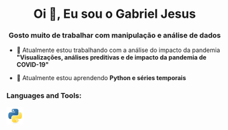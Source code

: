 <h1 align="center">Oi 👋, Eu sou o Gabriel Jesus</h1>
<h3 align="center">Gosto muito de trabalhar com manipulação e análise de dados</h3>

- 🔭 Atualmente estou trabalhando com a análise do impacto da pandemia **"Visualizações, análises preditivas e de impacto da pandemia de COVID-19"**

- 🌱 Atualmente estou aprendendo **Python e séries temporais**

<h3 align="left">Languages and Tools:</h3>
<p align="left"> <a href="https://www.python.org" target="_blank" rel="noreferrer"> <img src="https://raw.githubusercontent.com/devicons/devicon/master/icons/python/python-original.svg" alt="python" width="40" height="40"/> </a> </p>
